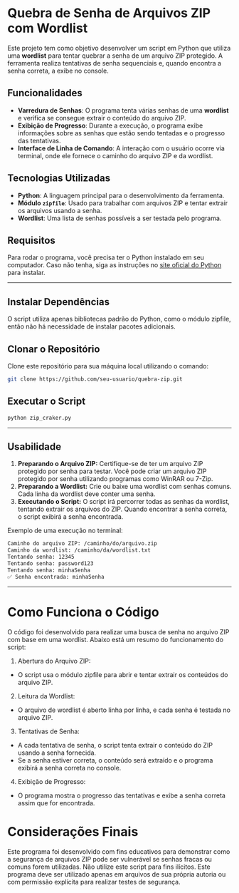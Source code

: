 # Quebra de Senha de Arquivos ZIP com Wordlist

Este projeto tem como objetivo desenvolver um script em Python que utiliza uma **wordlist** para tentar quebrar a senha de um arquivo ZIP protegido. A ferramenta realiza tentativas de senha sequenciais e, quando encontra a senha correta, a exibe no console.

## Funcionalidades

- **Varredura de Senhas**: O programa tenta várias senhas de uma **wordlist** e verifica se consegue extrair o conteúdo do arquivo ZIP.
- **Exibição de Progresso**: Durante a execução, o programa exibe informações sobre as senhas que estão sendo tentadas e o progresso das tentativas.
- **Interface de Linha de Comando**: A interação com o usuário ocorre via terminal, onde ele fornece o caminho do arquivo ZIP e da wordlist.

## Tecnologias Utilizadas

- **Python**: A linguagem principal para o desenvolvimento da ferramenta.
- **Módulo `zipfile`**: Usado para trabalhar com arquivos ZIP e tentar extrair os arquivos usando a senha.
- **Wordlist**: Uma lista de senhas possíveis a ser testada pelo programa.

## Requisitos

Para rodar o programa, você precisa ter o Python instalado em seu computador. Caso não tenha, siga as instruções no [site oficial do Python](https://www.python.org/downloads/) para instalar.

---

## Instalar Dependências

O script utiliza apenas bibliotecas padrão do Python, como o módulo zipfile, então não há necessidade de instalar pacotes adicionais.

## Clonar o Repositório

Clone este repositório para sua máquina local utilizando o comando:

```bash
git clone https://github.com/seu-usuario/quebra-zip.git
```
## Executar o Script

```bash
python zip_craker.py
```

---

## Usabilidade

1. **Preparando o Arquivo ZIP:** Certifique-se de ter um arquivo ZIP protegido por senha para testar. Você pode criar um arquivo ZIP protegido por senha utilizando programas como WinRAR ou 7-Zip.
2. **Preparando a Wordlist:** Crie ou baixe uma wordlist com senhas comuns. Cada linha da wordlist deve conter uma senha.
3. **Executando o Script:** O script irá percorrer todas as senhas da wordlist, tentando extrair os arquivos do ZIP. Quando encontrar a senha correta, o script exibirá a senha encontrada.

Exemplo de uma execução no terminal:

```bash
Caminho do arquivo ZIP: /caminho/do/arquivo.zip
Caminho da wordlist: /caminho/da/wordlist.txt
Tentando senha: 12345
Tentando senha: password123
Tentando senha: minhaSenha
✅ Senha encontrada: minhaSenha
```

---

# Como Funciona o Código
O código foi desenvolvido para realizar uma busca de senha no arquivo ZIP com base em uma wordlist. Abaixo está um resumo do funcionamento do script:

1. Abertura do Arquivo ZIP:
- O script usa o módulo zipfile para abrir e tentar extrair os conteúdos do arquivo ZIP.

2. Leitura da Wordlist:
- O arquivo de wordlist é aberto linha por linha, e cada senha é testada no arquivo ZIP.

3. Tentativas de Senha:
- A cada tentativa de senha, o script tenta extrair o conteúdo do ZIP usando a senha fornecida.
- Se a senha estiver correta, o conteúdo será extraído e o programa exibirá a senha correta no console.

4. Exibição de Progresso:
- O programa mostra o progresso das tentativas e exibe a senha correta assim que for encontrada.

# Considerações Finais
Este programa foi desenvolvido com fins educativos para demonstrar como a segurança de arquivos ZIP pode ser vulnerável se senhas fracas ou comuns forem utilizadas. Não utilize este script para fins ilícitos. Este programa deve ser utilizado apenas em arquivos de sua própria autoria ou com permissão explícita para realizar testes de segurança.

